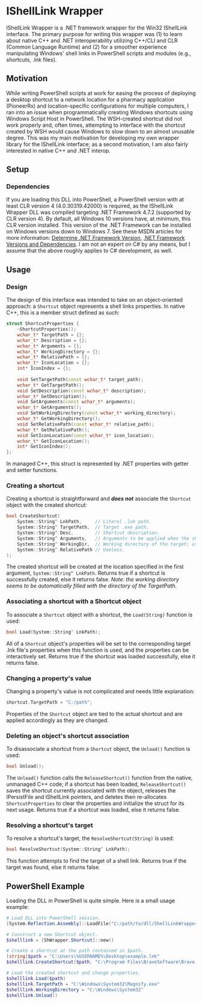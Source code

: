 # IShellLink Wrapper
IShellLink Wrapper is a .NET framework wrapper for the Win32 IShellLink interface. The primary purpose for writing this wrapper was (1) to learn about native C++ and .NET interoperability utilizing C++/CLI and CLR (Common Language Runtime) and (2) for a smoother experience manipulating Windows' shell links in PowerShell scripts and modules (e.g., shortcuts, .lnk files). 

## Motivation
While writing PowerShell scripts at work for easing the process of deploying a desktop shortcut to a network location for a pharmacy application (PioneerRx) and location-specific configurations for multiple computers, I ran into an issue when programmatically creating Windows shortcuts using Windows Script Host in PowerShell. The WSH-created shortcut did not work properly and, often times, attempting to interface with the shortcut created by WSH would cause Windows to slow down to an almost unusable degree. This was my main motivation for developing my own wrapper library for the IShellLink interface; as a second motivation, I am also fairly interested in native C++ and .NET interop.

## Setup
### Dependencies
If you are loading this DLL into PowerShell, a PowerShell version with at least CLR version 4 (4.0.30319.42000) is required, as the IShellLink Wrapper DLL was compiled targeting .NET Framework 4.7.2 (supported by CLR version 4). By default, all Windows 10 versions have, at minimum, this CLR version installed. This version of the .NET Framework can be installed on Windows versions down to Windows 7. See these MSDN articles for more information: [Determine .NET Framework Version](https://learn.microsoft.com/en-us/dotnet/framework/migration-guide/how-to-determine-which-versions-are-installed), [.NET Framework Versions and Dependencies](https://learn.microsoft.com/en-us/dotnet/framework/migration-guide/versions-and-dependencies).
I am not an expert on C# by any means, but I assume that the above roughly applies to C# development, as well.
## Usage 
### Design
The design of this interface was intended to take on an object-oriented approach: a `Shortcut` object represents a shell links properties. In native C++, this is a member struct defined as such:
```cpp
struct ShortcutProperties {
    ~ShortcutProperties();
    wchar_t* TargetPath = {};
    wchar_t* Description = {};
    wchar_t* Arguments = {};
    wchar_t* WorkingDirectory = {};
    wchar_t* RelativePath = {};
    wchar_t* IconLocation = {};
    int* IconIndex = {};
    
    void SetTargetPath(const wchar_t* target_path);
    wchar_t* GetTargetPath();
    void SetDescription(const wchar_t* description);
    wchar_t* GetDescription();
    void SetArguments(const wchar_t* arguments);
    wchar_t* GetArguments();
    void SetWorkingDirectory(const wchar_t* working_directory);
    wchar_t* GetWorkingDirectory();
    void SetRelativePath(const wchar_t* relative_path);
    wchar_t* GetRelativePath();
    void SetIconLocation(const wchar_t* icon_location);
    wchar_t* GetIconLocation();
    int* GetIconIndex();
};
```
In managed C++, this struct is represented by .NET properties with getter and setter functions.
### Creating a shortcut
Creating a shortcut is straightforward and ***does not*** associate the `Shortcut` object with the created shortcut:
```cpp
bool CreateShortcut(
    System::String^ LnkPath,     // Literal .lnk path.
    System::String^ TargetPath,  // Target .exe path.
    System::String^ Desc,        // Shortcut description. 
    System::String^ Arguments,   // Arguments to be applied when the shortcut is used to run the target.
    System::String^ WorkingDir,  // Working directory of the target; usually the same directory as the target.
    System::String^ RelativePath // Useless.
);
```
The created shortcut will be created at the location specified in the first argument, `System::String^ LnkPath`.
Returns true if a shortcut is successfully created, else it returns false.
*Note: the working directory seems to be automatically filled with the directory of the TargetPath.*

### Associating a shortcut with a Shortcut object
To associate a `Shortcut` object with a shortcut, the `Load(String)` function is used:
```cpp
bool Load(System::String^ LnkPath);
```
All of a `Shortcut` object's properties will be set to the corresponding target .lnk file's properties when this function is used, and the properties can be interactively set.
Returns true if the shortcut was loaded successfully, else it returns false.
### Changing a property's value
Changing a property's value is not complicated and needs little explanation:
```cpp
shortcut.TargetPath = "C:/path";
```
Properties of the `Shortcut` object are tied to the actual shortcut and are applied accordingly as they are changed.
### Deleting an object's shortcut association
To disassociate a shortcut from a `Shortcut` object, the `Unload()` function is used:
```cpp
bool Unload();
```
The `Unload()` function calls the `ReleaseShortcut()` function from the native, unmanaged C++ code; if a shortcut has been loaded, `ReleaseShortcut()` saves the shortcut currently associated with the object, releases the IPersistFile and IShellLink pointers, and deletes then re-allocates `ShortcutProperties` to clear the properties and initialize the struct for its next usage. 
Returns true if a shortcut was loaded, else it returns false.
### Resolving a shortcut's target
To resolve a shortcut's target, the `ResolveShortcut(String)` is used:
```cpp
bool ResolveShortcut(System::String^ LnkPath);
```
This function attempts to find the target of a shell link.
Returns true if the target was found, else it returns false.
## PowerShell Example
Loading the DLL in PowerShell is quite simple. Here is a small usage example:
```powershell
# Load DLL into PowerShell session.
[System.Reflection.Assembly]::LoadFile("C:/path/to/dll/ShellLinkWrapper.dll")

# Construct a new Shortcut object.
$shelllink = [ShWrapper.Shortcut]::new()

# Create a shortcut at the path contained in $path.
[string]$path = "C:\Users\%USERNAME%\Desktop\example.lnk"
$shelllink.CreateShortcut($path, "C:\Program Files\BraveSoftware\Brave-Browser\Application\brave.exe", "description...", [NullString]::Value, "C:\Program Files\BraveSoftware\Brave-Browser\Application", "C:\Program Files\BraveSoftware\Brave-Browser\Application")

# Load the created shortcut and change properties.
$shelllink.Load($path)
$shelllink.TargetPath = "C:\Windows\System32\Magnify.exe"
$shelllink.WorkingDirectory = "C:\Windows\System32"
$shelllink.Unload()
```
